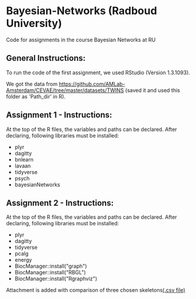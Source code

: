# Bayesian-Networks (Radboud University)
Code for assignments in the course Bayesian Networks at RU

## General Instructions:
To run the code of the first assignment, we used RStudio (Version 1.3.1093).

We got the data from https://github.com/AMLab-Amsterdam/CEVAE/tree/master/datasets/TWINS (saved it and used this folder as 'Path_dir' in R).

## Assignment 1 - Instructions:
At the top of the R files, the variables and paths can be declared.
After declaring, following libraries must be installed:
* plyr
* dagitty
* bnlearn
* lavaan
* tidyverse
* psych
* bayesianNetworks 

## Assignment 2 - Instructions: 
At the top of the R files, the variables and paths can be declared.
After declaring, following libraries must be installed:
* plyr
* dagitty
* tidyverse
* pcalg
* energy
* BiocManager::install("graph")
* BiocManager::install("RBGL")
* BiocManager::install("Rgraphviz")

Attachment is added with comparison of three chosen skeletons[(.csv file)](https://github.com/charlottecvn/Bayesian-Networks-RU/blob/main/PC%20compare%20skeletons.csv)
